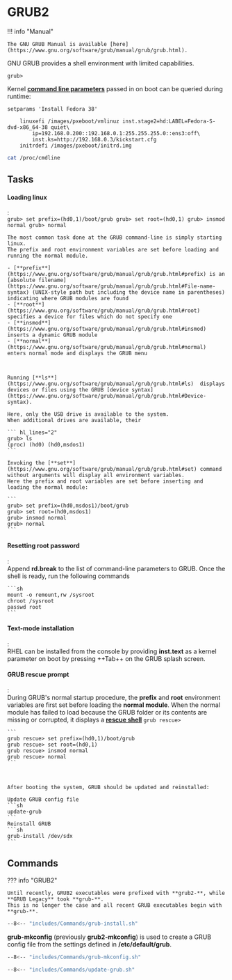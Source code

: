 # GRUB2

!!! info "Manual"

    The GNU GRUB Manual is available [here](https://www.gnu.org/software/grub/manual/grub/grub.html).


GNU GRUB provides a shell environment with limited capabilities.

```
grub>
```



Kernel [**command line parameters**](https://www.kernel.org/doc/html/v4.14/admin-guide/kernel-parameters.html) passed in on boot can be queried during runtime:

```grub
setparams 'Install Fedora 38'

    linuxefi /images/pxeboot/vmlinuz inst.stage2=hd:LABEL=Fedora-S-dvd-x86_64-38 quiet\
        ip=192.168.0.200::192.168.0.1:255.255.255.0::ens3:off\
        inst.ks=http://192.168.0.3/kickstart.cfg
    initrdefi /images/pxeboot/initrd.img
```

```sh
cat /proc/cmdline
```

## Tasks

#### Loading linux
:   
    ```
    grub> set prefix=(hd0,1)/boot/grub
    grub> set root=(hd0,1)
    grub> insmod normal
    grub> normal
    ```

    The most common task done at the GRUB command-line is simply starting linux.
    The prefix and root environment variables are set before loading and running the normal module.
    
    - [**prefix**](https://www.gnu.org/software/grub/manual/grub/grub.html#prefix) is an [absolute filename](https://www.gnu.org/software/grub/manual/grub/grub.html#File-name-syntax) (UNIX-style path but including the device name in parentheses) indicating where GRUB modules are found
    - [**root**](https://www.gnu.org/software/grub/manual/grub/grub.html#root) specifies a device for files which do not specify one
    - [**insmod**](https://www.gnu.org/software/grub/manual/grub/grub.html#insmod) inserts a dynamic GRUB module
    - [**normal**](https://www.gnu.org/software/grub/manual/grub/grub.html#normal) enters normal mode and displays the GRUB menu



    Running [**ls**](https://www.gnu.org/software/grub/manual/grub/grub.html#ls)  displays devices or files using the GRUB [device syntax](https://www.gnu.org/software/grub/manual/grub/grub.html#Device-syntax).
    
    Here, only the USB drive is available to the system.
    When additional drives are available, their

    ``` hl_lines="2"
    grub> ls
    (proc) (hd0) (hd0,msdos1)
    ```
    
    Invoking the [**set**](https://www.gnu.org/software/grub/manual/grub/grub.html#set) command without arguments will display all environment variables.
    Here the prefix and root variables are set before inserting and loading the normal module:
    
    ```
    grub> set prefix=(hd0,msdos1)/boot/grub
    grub> set root=(hd0,msdos1)
    grub> insmod normal
    grub> normal
    ```

#### Resetting root password
:   
    Append **rd.break** to the list of command-line parameters to GRUB.
    Once the shell is ready, run the following commands
    
    ```sh
    mount -o remount,rw /sysroot
    chroot /sysroot
    passwd root
    ```

#### Text-mode installation
:   
    RHEL can be installed from the console by providing **inst.text** as a kernel parameter on boot by pressing ++Tab++ on the GRUB splash screen.

#### GRUB rescue prompt
:   
    During GRUB's normal startup procedure, the **prefix** and **root** environment variables are first set before loading the **normal module**.
    When the normal module has failed to load because the GRUB folder or its contents are missing or corrupted, it displays a [**rescue shell**](https://www.gnu.org/software/grub/manual/grub/grub.html#GRUB-only-offers-a-rescue-shell)
    ```
    grub rescue>
    ``` 

    ```
    grub rescue> set prefix=(hd0,1)/boot/grub
    grub rescue> set root=(hd0,1)
    grub rescue> insmod normal
    grub rescue> normal
    ```



    After booting the system, GRUB should be updated and reinstalled:

    Update GRUB config file
    ```sh
    update-grub
    ```
    Reinstall GRUB
    ```sh
    grub-install /dev/sdx
    ```


## Commands

??? info "GRUB2"

    Until recently, GRUB2 executables were prefixed with **grub2-**, while **GRUB Legacy** took **grub-**.
    This is no longer the case and all recent GRUB executables begin with **grub-**.

```sh title="grub-install"
--8<-- "includes/Commands/grub-install.sh"
```

**grub-mkconfig** (previously **grub2-mkconfig**) is used to create a GRUB config file from the settings defined in **/etc/default/grub**.

```sh title="grub-mkconfig"
--8<-- "includes/Commands/grub-mkconfig.sh"
```

```sh title="update-grub"
--8<-- "includes/Commands/update-grub.sh"
```